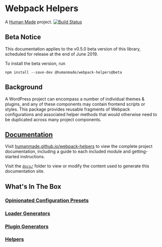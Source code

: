 # Webpack Helpers

A [Human Made](https://humanmade.com) project. [![Build Status](https://travis-ci.org/humanmade/webpack-helpers.svg?branch=master)](https://travis-ci.org/humanmade/webpack-helpers)

## Beta Notice

This documentation applies to the v0.5.0 beta version of this library, scheduled for release at the end of June 2019.

To install the beta version, run

```
npm install --save-dev @humanmade/webpack-helpers@beta
```

## Background

A WordPress project can encompass a number of individual themes & plugins, and any of these components may contain frontend scripts or styles. This package provides reusable fragments of Webpack configurations and associated helper methods that would otherwise need to be duplicated across many project components.

## [Documentation](https://humanmade.github.io/webpack-helpers)

Visit [humanmade.github.io/webpack-helpers](https://humanmade.github.io/webpack-helpers) to view the complete project documentation, including a guide to each included module and getting-started instructions.

Visit the [`docs/`](./docs) folder to view or modify the content used to generate this documentation site.

## What's In The Box

### [Opinionated Configuration Presets](https://humanmade.github.io/webpack-helpers/modules/presets)
### [Loader Generators](https://humanmade.github.io/webpack-helpers/modules/loaders)
### [Plugin Generators](https://humanmade.github.io/webpack-helpers/modules/plugins)
### [Helpers](https://humanmade.github.io/webpack-helpers/modules/helpers)
